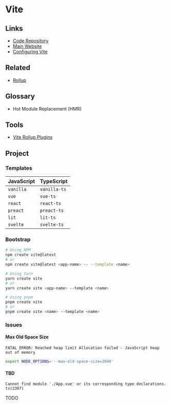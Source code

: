 # Vite

<!--
https://github.com/search?o=desc&q=filename%3Apackage.json+%22vite%22+%22tailwindcss%22+%22typescript%22+path%3Aapps&s=indexed&type=Code

https://dev.to/wojtekmaj/migrating-your-react-app-from-webpack-to-vite-inp

https://github.com/haishanh/cherry
https://github.com/rayriffy/rayriffy-h
https://github.com/satyatiwar/satyam
-->

<!--
PORT 5173
-->

## Links

- [Code Repository](https://github.com/vitejs/vite)
- [Main Website](https://vitejs.dev)
- [Configuring Vite](https://vitejs.dev/config/)

## Related

- [Rollup](/rollup.md)

<!--
esbuild
-->

## Glossary

- Hot Module Replacement (HMR)

## Tools

- [Vite Rollup Plugins](https://vite-rollup-plugins.patak.dev)

## Project

### Templates

| JavaScript | TypeScript   |
| ---------- | ------------ |
| `vanilla`  | `vanilla-ts` |
| `vue`      | `vue-ts`     |
| `react`    | `react-ts`   |
| `preact`   | `preact-ts`  |
| `lit`      | `lit-ts`     |
| `svelte`   | `svelte-ts`  |

### Bootstrap

```sh
# Using NPM
npm create vite@latest
# or
npm create vite@latest <app-name> -- --template <name>

# Using Yarn
yarn create vite
# or
yarn create vite <app-name> --template <name>

# Using pnpm
pnpm create vite
# or
pnpm create vite <name> --template <name>
```

### Issues

#### Max Old Space Size

```log
FATAL ERROR: Reached heap limit Allocation failed - JavaScript heap out of memory
```

```sh
export NODE_OPTIONS='--max-old-space-size=2048'
```

#### TBD

```log
Cannot find module './App.vue' or its corresponding type declarations. ts(2307)
```

TODO

<!-- ## Dockerfile

```Dockerfile
FROM docker.io/library/node:18.12-alpine

WORKDIR /app

COPY ./package.json ./yarn.lock ./

RUN yarn install && \
      yarn cache clean

COPY ./ ./

RUN yarn build

EXPOSE 1337

CMD ["yarn", "start"]
``` -->
